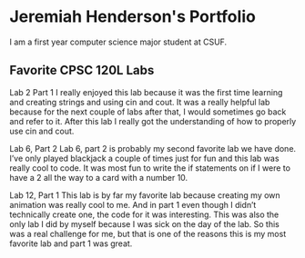 
# Jeremiah Henderson's Portfolio

I am a first year computer science major student at CSUF.

## Favorite CPSC 120L Labs

Lab 2 Part 1
I really enjoyed this lab because it was the first time learning and creating strings and using cin and cout. It was a really helpful lab because for the next couple of labs after that, I would sometimes go back and refer to it. After this lab I really got the understanding of how to properly use cin and cout. 

Lab 6, Part 2
Lab 6, part 2 is probably my second favorite lab we have done. I’ve only played blackjack a couple of times just for fun and this lab was really cool to code. It was most fun to write the if statements on if I were to have a 2 all the way to a card with a number 10.

Lab 12, Part 1
This lab is by far my favorite lab because creating my own animation was really cool to me. And in part 1 even though I didn’t technically create one, the code for it was interesting. This was also the only lab I did by myself because I was sick on the day of the lab. So this was a real challenge for me, but that is one of the reasons this is my most favorite lab and part 1 was great.
